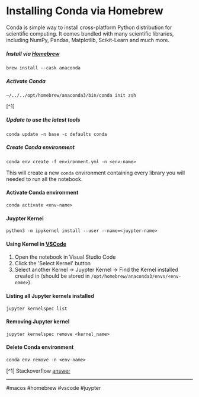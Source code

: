 # Installing Conda via Homebrew

Conda is simple way to install cross-platform Python distribution for scientific computing. It comes bundled with many scientific libraries, including NumPy, Pandas, Matplotlib, Scikit-Learn and much more.

##### Install via [Homebrew](https://brew.sh/)

```
brew install --cask anaconda
```

##### Activate Conda

````shell
~/../../opt/homebrew/anaconda3/bin/conda init zsh
````
[^1]

##### Update to use the latest tools

```shell
conda update -n base -c defaults conda
```

##### Create Conda environment

```shell
conda env create -f environment.yml -n <env-name>
```

This will create a new `conda` environment containing every library you will needed to run all the notebook.

#### Activate Conda environment

```shell
conda activate <env-name>
```

#### Juypter Kernel

```
python3 -m ipykernel install --user --name=<juypter-name>
```

#### Using Kernel in [VSCode](https://code.visualstudio.com/docs/datascience/jupyter-kernel-management#_jupyter-kernels)

1. Open the notebook in Visual Studio Code
2. Click the 'Select Kernel' button
3. Select another Kernel -> Juypter Kernel -> Find the Kernel installed created in (should be stored in `/opt/homebrew/anaconda3/envs/<env-name>`).

#### Listing all Jupyter kernels installed

```shell
jupyter kernelspec list
```

#### Removing Jupyter kernel

```shell
jupyter kernelspec remove <kernel_name>
```

#### Delete Conda environment

```shell
conda env remove -n <env-name>
```

[^1] Stackoverflow [answer](https://stackoverflow.com/a/66296716) 

---

#macos #homebrew #vscode #juypter
